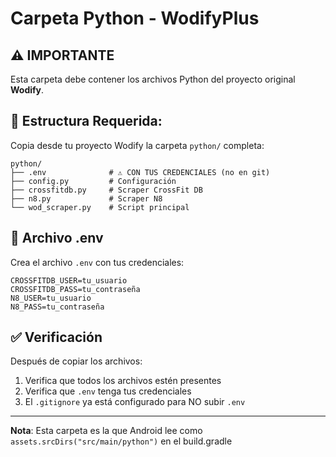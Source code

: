 # Carpeta Python - WodifyPlus

## ⚠️ IMPORTANTE

Esta carpeta debe contener los archivos Python del proyecto original **Wodify**.

## 📁 Estructura Requerida:

Copia desde tu proyecto Wodify la carpeta `python/` completa:

```
python/
├── .env              # ⚠️ CON TUS CREDENCIALES (no en git)
├── config.py         # Configuración
├── crossfitdb.py     # Scraper CrossFit DB
├── n8.py             # Scraper N8
└── wod_scraper.py    # Script principal
```

## 🔐 Archivo .env

Crea el archivo `.env` con tus credenciales:

```
CROSSFITDB_USER=tu_usuario
CROSSFITDB_PASS=tu_contraseña
N8_USER=tu_usuario
N8_PASS=tu_contraseña
```

## ✅ Verificación

Después de copiar los archivos:

1. Verifica que todos los archivos estén presentes
2. Verifica que `.env` tenga tus credenciales
3. El `.gitignore` ya está configurado para NO subir `.env`

---

**Nota**: Esta carpeta es la que Android lee como `assets.srcDirs("src/main/python")` en el build.gradle
